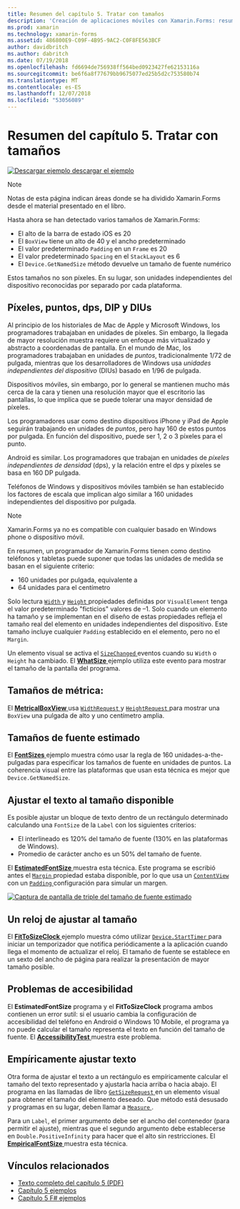 ```yaml
---
title: Resumen del capítulo 5. Tratar con tamaños
description: 'Creación de aplicaciones móviles con Xamarin.Forms: resumen del capítulo 5. Tratar con tamaños'
ms.prod: xamarin
ms.technology: xamarin-forms
ms.assetid: 486800E9-C09F-4B95-9AC2-C0F8FE563BCF
author: davidbritch
ms.author: dabritch
ms.date: 07/19/2018
ms.openlocfilehash: fd6694de756938ff564bed0923427fe62153116a
ms.sourcegitcommit: be6f6a8f77679bb9675077ed25b5d2c753580b74
ms.translationtype: MT
ms.contentlocale: es-ES
ms.lasthandoff: 12/07/2018
ms.locfileid: "53056089"
---
```

# <a name="summary-of-chapter-5-dealing-with-sizes"></a>Resumen del capítulo 5. Tratar con tamaños

[![Descargar ejemplo](~/media/shared/download.png) descargar el ejemplo](https://github.com/xamarin/xamarin-forms-book-samples/tree/master/Chapter05)

> [!NOTE]
> Notas de esta página indican áreas donde se ha dividido Xamarin.Forms desde el material presentado en el libro.

Hasta ahora se han detectado varios tamaños de Xamarin.Forms:

- El alto de la barra de estado iOS es 20
- El `BoxView` tiene un alto de 40 y el ancho predeterminado
- El valor predeterminado `Padding` en un `Frame` es 20
- El valor predeterminado `Spacing` en el `StackLayout` es 6
- El `Device.GetNamedSize` método devuelve un tamaño de fuente numérico

Estos tamaños no son píxeles. En su lugar, son unidades independientes del dispositivo reconocidas por separado por cada plataforma.

## <a name="pixels-points-dps-dips-and-dius"></a>Píxeles, puntos, dps, DIP y DIUs

Al principio de los historiales de Mac de Apple y Microsoft Windows, los programadores trabajaban en unidades de píxeles. Sin embargo, la llegada de mayor resolución muestra requiere un enfoque más virtualizado y abstracto a coordenadas de pantalla. En el mundo de Mac, los programadores trabajaban en unidades de *puntos*, tradicionalmente 1/72 de pulgada, mientras que los desarrolladores de Windows usa *unidades independientes del dispositivo* (DIUs) basado en 1/96 de pulgada.

Dispositivos móviles, sin embargo, por lo general se mantienen mucho más cerca de la cara y tienen una resolución mayor que el escritorio las pantallas, lo que implica que se puede tolerar una mayor densidad de píxeles.

Los programadores usar como destino dispositivos iPhone y iPad de Apple seguirán trabajando en unidades de *puntos*, pero hay 160 de estos puntos por pulgada. En función del dispositivo, puede ser 1, 2 o 3 píxeles para el punto.

Android es similar. Los programadores que trabajan en unidades de *píxeles independientes de densidad* (dps), y la relación entre el dps y píxeles se basa en 160 DP pulgada.

Teléfonos de Windows y dispositivos móviles también se han establecido los factores de escala que implican algo similar a 160 unidades independientes del dispositivo por pulgada.

> [!NOTE]
> Xamarin.Forms ya no es compatible con cualquier basado en Windows phone o dispositivo móvil.

En resumen, un programador de Xamarin.Forms tienen como destino teléfonos y tabletas puede suponer que todas las unidades de medida se basan en el siguiente criterio:

- 160 unidades por pulgada, equivalente a
- 64 unidades para el centímetro

Solo lectura [ `Width` ](xref:Xamarin.Forms.VisualElement.Width) y [ `Height` ](xref:Xamarin.Forms.VisualElement.Height) propiedades definidas por `VisualElement` tenga el valor predeterminado "ficticios" valores de &ndash;1. Solo cuando un elemento ha tamaño y se implementan en el diseño de estas propiedades refleja el tamaño real del elemento en unidades independientes del dispositivo. Este tamaño incluye cualquier `Padding` establecido en el elemento, pero no el `Margin`.

Un elemento visual se activa el [ `SizeChanged` ](xref:Xamarin.Forms.VisualElement.SizeChanged) eventos cuando su `Width` o `Height` ha cambiado. El [ **WhatSize** ](https://github.com/xamarin/xamarin-forms-book-samples/tree/master/Chapter05/WhatSize) ejemplo utiliza este evento para mostrar el tamaño de la pantalla del programa.

## <a name="metrical-sizes"></a>Tamaños de métrica:

El [ **MetricalBoxView** ](https://github.com/xamarin/xamarin-forms-book-samples/tree/master/Chapter05/MetricalBoxView) usa [ `WidthRequest` ](xref:Xamarin.Forms.VisualElement.WidthRequest) y [ `HeightRequest` ](xref:Xamarin.Forms.VisualElement.HeightRequest) para mostrar una `BoxView` una pulgada de alto y uno centímetro amplia.

## <a name="estimated-font-sizes"></a>Tamaños de fuente estimado

El [ **FontSizes** ](https://github.com/xamarin/xamarin-forms-book-samples/tree/master/Chapter05/FontSizes) ejemplo muestra cómo usar la regla de 160 unidades-a-the-pulgadas para especificar los tamaños de fuente en unidades de puntos. La coherencia visual entre las plataformas que usan esta técnica es mejor que `Device.GetNamedSize`.

## <a name="fitting-text-to-available-size"></a>Ajustar el texto al tamaño disponible

Es posible ajustar un bloque de texto dentro de un rectángulo determinado calculando una `FontSize` de la `Label` con los siguientes criterios:

- El interlineado es 120% del tamaño de fuente (130% en las plataformas de Windows).
- Promedio de carácter ancho es un 50% del tamaño de fuente.

El [ **EstimatedFontSize** ](https://github.com/xamarin/xamarin-forms-book-samples/tree/master/Chapter05/EstimatedFontSize) muestra esta técnica. Este programa se escribió antes el [ `Margin` ](xref:Xamarin.Forms.View.Margin) propiedad estaba disponible, por lo que usa un [ `ContentView` ](xref:Xamarin.Forms.ContentView) con un [ `Padding` ](xref:Xamarin.Forms.Layout.Padding) configuración para simular un margen.

[![Captura de pantalla de triple del tamaño de fuente estimado](images/ch05fg07-small.png "texto se ajusta al tamaño disponible")](images/ch05fg07-large.png#lightbox "texto se ajusta al tamaño disponible")

## <a name="a-fit-to-size-clock"></a>Un reloj de ajustar al tamaño

El [ **FitToSizeClock** ](https://github.com/xamarin/xamarin-forms-book-samples/tree/master/Chapter05/FitToSizeClock) ejemplo muestra cómo utilizar [ `Device.StartTimer` ](xref:Xamarin.Forms.Device.StartTimer(System.TimeSpan,System.Func{System.Boolean})) para iniciar un temporizador que notifica periódicamente a la aplicación cuando llega el momento de actualizar el reloj. El tamaño de fuente se establece en un sexto del ancho de página para realizar la presentación de mayor tamaño posible.

## <a name="accessibility-issues"></a>Problemas de accesibilidad

El **EstimatedFontSize** programa y el **FitToSizeClock** programa ambos contienen un error sutil: si el usuario cambia la configuración de accesibilidad del teléfono en Android o Windows 10 Mobile, el programa ya no puede calcular el tamaño representa el texto en función del tamaño de fuente. El [ **AccessibilityTest** ](https://github.com/xamarin/xamarin-forms-book-samples/tree/master/Chapter05/AccessibilityTest) muestra este problema.

## <a name="empirically-fitting-text"></a>Empíricamente ajustar texto

Otra forma de ajustar el texto a un rectángulo es empíricamente calcular el tamaño del texto representado y ajustarla hacia arriba o hacia abajo. El programa en las llamadas de libro [ `GetSizeRequest` ](xref:Xamarin.Forms.VisualElement.GetSizeRequest(System.Double,System.Double)) en un elemento visual para obtener el tamaño del elemento deseado. Que método está desusado y programas en su lugar, deben llamar a [ `Measure` ](xref:Xamarin.Forms.VisualElement.Measure(System.Double,System.Double,Xamarin.Forms.MeasureFlags)).

Para un `Label`, el primer argumento debe ser el ancho del contenedor (para permitir el ajuste), mientras que el segundo argumento debe establecerse en `Double.PositiveInfinity` para hacer que el alto sin restricciones. El [ **EmpiricalFontSize** ](https://github.com/xamarin/xamarin-forms-book-samples/tree/master/Chapter05/EmpiricalFontSize) muestra esta técnica.



## <a name="related-links"></a>Vínculos relacionados

- [Texto completo del capítulo 5 (PDF)](https://download.xamarin.com/developer/xamarin-forms-book/XamarinFormsBook-Ch05-Apr2016.pdf)
- [Capítulo 5 ejemplos](https://github.com/xamarin/xamarin-forms-book-samples/tree/master/Chapter05)
- [Capítulo 5 F# ejemplos](https://github.com/xamarin/xamarin-forms-book-samples/tree/master/Chapter05/FS)
